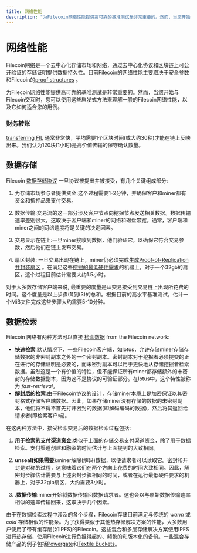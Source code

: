 ```yaml
---
title: 网络性能
description: "为Filecoin网络性能提供高可靠的基准测试是非常重要的。然而，当您开始与Filecoin交互时，您可以使用这些启发式方法来理解一般的Filecoin网络性能，以及它如何适合您的用例."
---
```


# 网络性能

Filecoin网络是一个去中心化存储市场和网络，通过去中心化协议和区块链上可公开验证的存储证明提供数据持久性。目前Filecoin的网络性能主要取决于安全参数和Filecoin的[proof structures](https://spec.filecoin.io/#algorithms__pos) 。

为Filecoin网络性能提供高可靠的基准测试是非常重要的。然而，当您开始与Filecoin交互时，您可以使用这些启发式方法来理解一般的Filecoin网络性能，以及它如何适合您的用例。

### 财务转账

 [transferring FIL](../get-started/lotus/send-and-receive-fil.md#sending-fil) 通常非常快，平均需要1个区块时间(或大约30秒)才能在链上反映出来。我们认为120块(1小时)是高价值传输的保守确认数量。

## 数据存储

Filecoin [数据存储协议](../store/lotus/store-data.md) 一旦协议被提出并被接受，有几个关键组成部分:

1. 为存储市场参与者提供资金:这个过程需要1-2分钟，并确保客户和miner都有资金和抵押品来支付交易。

2. 数据传输:交易流的这一部分涉及客户节点向挖掘节点发送相关数据。数据传输速率差别很大，这取决于客户端和miner的网络和磁盘带宽。通常，客户端和miner之间的网络速度将是关键的决定因素。

3. 交易显示在链上:一旦miner接收到数据，他们验证它，以确保它符合交易参数，然后他们在链上发布交易。

4. 扇区封装: 一旦交易出现在链上，miner仍必须完成[生成Proof-of-Replication并封装扇区](https://spec.filecoin.io/#systems__filecoin_mining__sector__adding_storage) 。在满足这些[挖掘的最低硬件需求](../mine/hardware-requirements.md#general-hardware-requirements)的机器上，对于一个32gb的扇区，这个过程目前估计需要大约1.5小时。

对于大多数存储客户端来说, 最重要的度量是从交易接受到交易链上出现所花费的时间。这个度量是以上步骤(1)到(3)的总和。根据目前的高水平基准测试，估计一个MiB文件完成这些步骤大约需要5-10分钟。

## 数据检索

Filecoin 网络有两种方法可以直接 [检索数据](../store/lotus/retrieve-data.md#overview) from the Filecoin network:

- **快速检索**:默认情况下，一些Filecoin客户端，如lotus，允许存储miner存储存储数据的非密封副本之外的一个密封副本。密封副本对于挖掘者必须提交的正在进行的存储证明是必要的，而未密封副本可以用于更快地从存储挖掘者检索数据。虽然这是一个有价值的特性，但不能保证所有miner都存储额外的未密封的存储数据副本，因为这不是协议的可验证部分。在lotus中，这个特性被称为 _fast-retrieval_。
- **解封后的检索**:由于Filecoin协议的设计，存储miner本质上是加密保证以其密封格式存储客户端数据。因此，如果存储miner没有存储的数据的未密封副本，他们将不得不首先打开密封的数据(即解码编码的数据)，然后将其返回给请求者(即检索客户端)。

在这两种方法中，接受检索交易后的数据检索过程包括:

1. **用于检索的支付渠道资金**:类似于上面的存储交易支付渠道资金，除了用于数据检索。支付渠道创建和融资的时间估计与上面提到的大致相同。

2. **unseal(如果需要)**:miner解除(解码)数据，以便请求者可以读取它。密封和开封是对称的过程，这意味着它们在两个方向上花费的时间大致相同。因此，解密封步骤估计需要与上述密封步骤相同的时间，或者在运行最低硬件要求的机器上，对于32gib扇区，大约需要3小时。

3. .**数据传输**:miner开始将数据传输回数据请求者。这也会以与原始数据传输速率相似的速率传输回来，这取决于几个因素。

由于在数据检索过程中涉及的各个步骤，Filecoin存储目前满足与传统的 _warm_ 或 _cold_ 存储相似的性能条。为了获得类似于其他热存储解决方案的性能，大多数用户使用了带有缓存层(如IPFS)的Filecoin。这些混合和多层存储解决方案使用IPFS进行热存储，使用Filecoin进行负担得起的、频繁的和版本化的备份。一些混合存储产品的例子包括[Powergate](../build/powergate.md)和[Textile Buckets](../build/filecoin-pin-services.md)。

